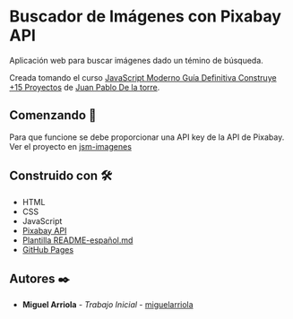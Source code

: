 # Buscador de Imágenes con Pixabay API

Aplicación web para buscar imágenes dado un témino de búsqueda.

Creada tomando el curso [JavaScript Moderno Guía Definitiva Construye +15 Proyectos](https://www.udemy.com/course/javascript-moderno-guia-definitiva-construye-10-proyectos/) de [Juan Pablo De la torre](https://www.udemy.com/user/juanpablodelatorrevaldez/).

## Comenzando 🚀

Para que funcione se debe proporcionar una API key de la API de Pixabay.
Ver el proyecto en [jsm-imagenes](https://miguelarriola.github.io/jsm-imagenes/)

## Construido con 🛠️

- HTML
- CSS
- JavaScript
- [Pixabay API](https://pixabay.com/api/docs/)
- [Plantilla README-español.md](https://gist.github.com/Villanuevand/6386899f70346d4580c723232524d35a)
- [GitHub Pages](https://pages.github.com/)

## Autores ✒️

- **Miguel Arriola** - _Trabajo Inicial_ - [miguelarriola](https://github.com/miguelarriola)

<!-- Agregar proyecto a GitHub Pages -->

<!--
git init
git checkout -b gh-pages
git remote add origin https://github.com/miguelarriola/jsm-imagenes.git
git add .
git commit -m "primer commit"
git push -u origin gh-pages
    (puede solicitar autenticación)
 -->
